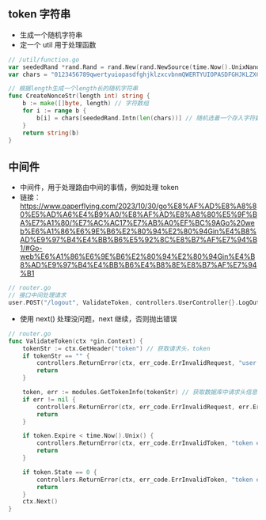 ## token 字符串

- 生成一个随机字符串
- 定一个 util 用于处理函数

```go
// /util/function.go
var seededRand *rand.Rand = rand.New(rand.NewSource(time.Now().UnixNano())) // 随机数
var chars = "0123456789qwertyuiopasdfghjklzxcvbnmQWERTYUIOPASDFGHJKLZXCVBNM" // 字符串

// 根据length生成一个length长的随机字符串
func CreateNonceStr(length int) string {
	b := make([]byte, length) // 字符数组
	for i := range b {
		b[i] = chars[seededRand.Intn(len(chars))] // 随机选着一个存入字符数组
	}
	return string(b)
}

```

## 中间件

- 中间件，用于处理路由中间的事情，例如处理 token
- 链接：https://www.paperflying.com/2023/10/30/go%E8%AF%AD%E8%A8%80%E5%AD%A6%E4%B9%A0/%E8%AF%AD%E8%A8%80%E5%9F%BA%E7%A1%80/%E7%AC%AC17%E7%AB%A0%EF%BC%9AGo%20web%E6%A1%86%E6%9E%B6%E2%80%94%E2%80%94Gin%E4%B8%AD%E9%97%B4%E4%BB%B6%E5%92%8C%E8%B7%AF%E7%94%B1/#Go-web%E6%A1%86%E6%9E%B6%E2%80%94%E2%80%94Gin%E4%B8%AD%E9%97%B4%E4%BB%B6%E4%B8%8E%E8%B7%AF%E7%94%B1

```go
// router.go
// 接口中间处理请求
user.POST("/logout", ValidateToken, controllers.UserController{}.LogOut)
```

- 使用 next() 处理没问题，next 继续，否则抛出错误

```go
// router.go
func ValidateToken(ctx *gin.Context) {
	tokenStr := ctx.GetHeader("token") // 获取请求头，token
	if tokenStr == "" {
		controllers.ReturnError(ctx, err_code.ErrInvalidRequest, "user not login")
		return
	}

	token, err := modules.GetTokenInfo(tokenStr) // 获取数据库中请求头信息，用于判断是否过期
	if err != nil {
		controllers.ReturnError(ctx, err_code.ErrInvalidRequest, err.Error())
		return
	}

	if token.Expire < time.Now().Unix() {
		controllers.ReturnError(ctx, err_code.ErrInvalidToken, "token expired")
		return
	}

	if token.State == 0 {
		controllers.ReturnError(ctx, err_code.ErrInvalidToken, "token expired")
		return
	}
	ctx.Next()
}

```
